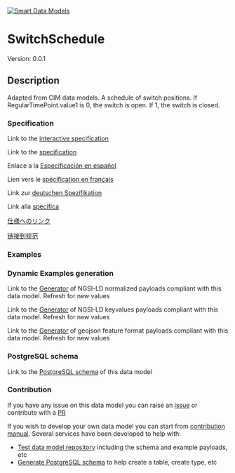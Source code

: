 [![Smart Data Models](https://smartdatamodels.org/wp-content/uploads/2022/01/SmartDataModels_logo.png "Logo")](https://smartdatamodels.org)
# SwitchSchedule
Version: 0.0.1

## Description 

Adapted from CIM data models. A schedule of switch positions.  If RegularTimePoint.value1 is 0, the switch is open.  If 1, the switch is closed.
### Specification

Link to the [interactive specification](https://swagger.lab.fiware.org/?url=https://smart-data-models.github.io/dataModel.EnergyCIM/SwitchSchedule/swagger.yaml)

Link to the [specification](https://github.com/smart-data-models/dataModel.EnergyCIM/blob/master/SwitchSchedule/doc/spec.md)

Enlace a la [Especificación en español](https://github.com/smart-data-models/dataModel.EnergyCIM/blob/master/SwitchSchedule/doc/spec_ES.md)

Lien vers le [spécification en français](https://github.com/smart-data-models/dataModel.EnergyCIM/blob/master/SwitchSchedule/doc/spec_FR.md)

Link zur [deutschen Spezifikation](https://github.com/smart-data-models/dataModel.EnergyCIM/blob/master/SwitchSchedule/doc/spec_DE.md)

Link alla [specifica](https://github.com/smart-data-models/dataModel.EnergyCIM/blob/master/SwitchSchedule/doc/spec_IT.md)

[仕様へのリンク](https://github.com/smart-data-models/dataModel.EnergyCIM/blob/master/SwitchSchedule/doc/spec_JA.md)

[链接到规范](https://github.com/smart-data-models/dataModel.EnergyCIM/blob/master/SwitchSchedule/doc/spec_ZH.md)
### Examples
### Dynamic Examples generation

Link to the [Generator](https://smartdatamodels.org/extra/ngsi-ld_generator.php?schemaUrl=https://raw.githubusercontent.com/smart-data-models/dataModel.EnergyCIM/master/SwitchSchedule/schema.json&email=info@smartdatamodels.org) of NGSI-LD normalized payloads compliant with this data model. Refresh for new values

Link to the [Generator](https://smartdatamodels.org/extra/ngsi-ld_generator_keyvalues.php?schemaUrl=https://raw.githubusercontent.com/smart-data-models/dataModel.EnergyCIM/master/SwitchSchedule/schema.json&email=info@smartdatamodels.org) of NGSI-LD keyvalues payloads compliant with this data model. Refresh for new values

Link to the [Generator](https://smartdatamodels.org/extra/geojson_features_generator.php?schemaUrl=https://raw.githubusercontent.com/smart-data-models/dataModel.EnergyCIM/master/SwitchSchedule/schema.json&email=info@smartdatamodels.org) of geojson feature format payloads compliant with this data model. Refresh for new values
### PostgreSQL schema

Link to the [PostgreSQL schema](https://smart-data-models.github.io/dataModel.EnergyCIM/SwitchSchedule/schema.sql) of this data model
### Contribution

 If you have any issue on this data model you can raise an [issue](https://github.com/smart-data-models/dataModel.EnergyCIM/issues)  or contribute with a [PR](https://github.com/smart-data-models/dataModel.EnergyCIM/pulls)

 If you wish to develop your own data model you can start from [contribution manual](https://bit.ly/contribution_manual). Several services have been developed to help with: 
 - [Test data model repository](https://smartdatamodels.org/index.php/data-models-contribution-api/) including the schema and example payloads, etc
 - [Generate PostgreSQL schema](https://smartdatamodels.org/index.php/sql-service/) to help create a table, create type, etc